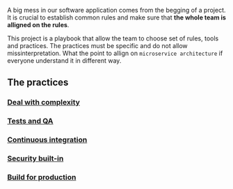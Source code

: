 A big mess in our software application comes from the begging of a project. It is crucial to establish common rules and make sure that **the whole team is alligned on the rules**. 

This project is a playbook that allow the team to choose set of rules, tools and practices. The practices must be specific and do not allow missinterpretation. What the point to allign on `microservice architecture` if everyone understand it in different way. 

The practices
-------------
### [Deal with complexity](/Deal%20with%20complexity.md) 
### [Tests and QA](/Tests%20andQA.md) 
### [Continuous integration](/Continuous%20integration.md) 
### [Security built-in](/Security%20built-in.md) 
### [Build for production](/Build%20for%20production.md) 
